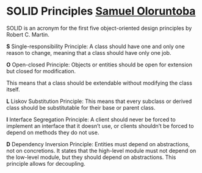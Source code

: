 # SOLID Principles [Samuel Oloruntoba](https://www.digitalocean.com/community/conceptual_articles/s-o-l-i-d-the-first-five-principles-of-object-oriented-design)

SOLID is an acronym for the first five object-oriented design principles by Robert C. Martin.

**S** Single-responsibility Principle: A class should have one and only one reason to change, meaning that a class should have only one job.

**O** Open-closed Principle: Objects or entities should be open for extension but closed for modification.

This means that a class should be extendable without modifying the class itself.

**L** Liskov Substitution Principle: This means that every subclass or derived class should be substitutable for their base or parent class.

**I** Interface Segregation Principle: A client should never be forced to implement an interface that it doesn’t use, or clients shouldn’t be forced to depend on methods they do not use.

**D** Dependency Inversion Principle: Entities must depend on abstractions, not on concretions. It states that the high-level module must not depend on the low-level module, but they should depend on abstractions. This principle allows for decoupling.